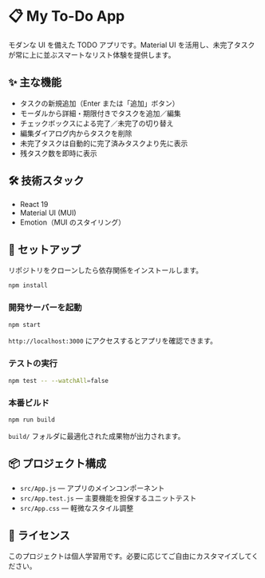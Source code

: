 # 📋 My To-Do App

モダンな UI を備えた TODO アプリです。Material UI を活用し、未完了タスクが常に上に並ぶスマートなリスト体験を提供します。

## ✨ 主な機能

- タスクの新規追加（Enter または「追加」ボタン）
- モーダルから詳細・期限付きでタスクを追加／編集
- チェックボックスによる完了／未完了の切り替え
- 編集ダイアログ内からタスクを削除
- 未完了タスクは自動的に完了済みタスクより先に表示
- 残タスク数を即時に表示

## 🛠️ 技術スタック

- React 19
- Material UI (MUI)
- Emotion（MUI のスタイリング）

## 🚀 セットアップ

リポジトリをクローンしたら依存関係をインストールします。

```bash
npm install
```

### 開発サーバーを起動

```bash
npm start
```

`http://localhost:3000` にアクセスするとアプリを確認できます。

### テストの実行

```bash
npm test -- --watchAll=false
```

### 本番ビルド

```bash
npm run build
```

`build/` フォルダに最適化された成果物が出力されます。

## 📦 プロジェクト構成

- `src/App.js` — アプリのメインコンポーネント
- `src/App.test.js` — 主要機能を担保するユニットテスト
- `src/App.css` — 軽微なスタイル調整

## 📄 ライセンス

このプロジェクトは個人学習用です。必要に応じてご自由にカスタマイズしてください。

